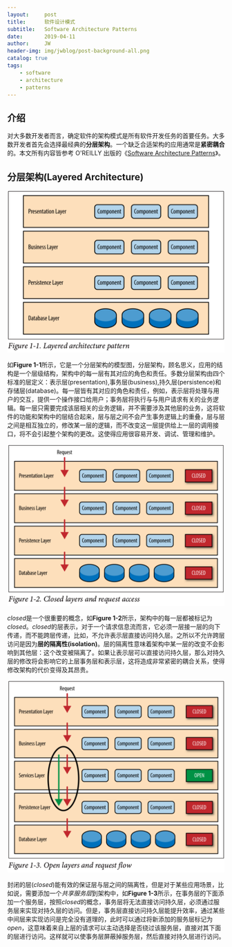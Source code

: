 ```yaml
---
layout:     post
title:      软件设计模式
subtitle:   Software Architecture Patterns
date:       2019-04-11
author:     JW
header-img: img/jwblog/post-background-all.png
catalog: true
tags:
    - software 
    - architecture
    - patterns
---
```


## 介绍
对大多数开发者而言，确定软件的架构模式是所有软件开发任务的首要任务。大多数开发者首先会选择最经典的**分层架构**。一个缺乏合适架构的应用通常是**紧密耦合**的。本文所有内容皆参考 O'REILLY 出版的《[Software Architecture Patterns](https://www.oreilly.com/programming/free/files/software-architecture-patterns.pdf)》。

## 分层架构(Layered Architecture)

![](/img/jwblog/softArchi/figure1-1.png)

如**Figure 1-1**所示，它是一个分层架构的模型图，分层架构，顾名思义，应用的结构是一个层级结构，架构中的每一层有其对应的角色和责任。多数分层架构由四个标准的层定义：表示层(presentation),事务层(business),持久层(persistence)和存储层(database)。每一层皆有其对应的角色和责任，例如，表示层将处理与用户的交互，提供一个操作接口给用户；事务层将执行与与用户请求有关的业务逻辑。每一层只需要完成该层相关的业务逻辑，并不需要涉及其他层的业务，这将软件的功能和架构中的层结合起来，层与层之间不会产生事务逻辑上的重叠，层与层之间是相互独立的，修改某一层的逻辑，而不改变这一层提供给上一层的调用接口，将不会引起整个架构的更改。这使得应用很容易开发、调试、管理和维护。

![](/img/jwblog/softArchi/figure1-2.png)

*closed*是一个很重要的概念，如**Figure 1-2**所示，架构中的每一层都被标记为*closed*。*closed*的层表示，对于一个请求信息流而言，它必须一层接一层的向下传递，而不能跨层传递，比如，不允许表示层直接访问持久层。之所以不允许跨层访问是因为**层的隔离性(isolation)**。层的隔离性意味着架构中某一层的改变不会影响到其他层：这个改变被隔离了。如果让表示层可以直接访问持久层，那么对持久层的修改将会影响它的上层事务层和表示层，这将造成非常紧密的耦合关系，使得修改架构的代价变得及其昂贵。

![](/img/jwblog/softArchi/figure1-3.png)

封闭的层(*closed*)能有效的保证层与层之间的隔离性，但是对于某些应用场景，比如说，需要添加一个*共享服务层*到架构中，如**Figure 1-3**所示，在事务层的下面添加一个服务层，按照*closed*的概念，事务层将无法直接访问持久层，必须通过服务层来实现对持久层的访问。但是，事务层直接访问持久层能提升效率，通过某些中间层来实现访问是完全没有道理的，此时可以通过将新添加的服务层标记为*open*，这意味着来自上层的请求可以主动选择是否绕过该服务层，直接对其下面的层进行访问。这样就可以使事务层屏蔽掉服务层，然后直接对持久层进行访问。
